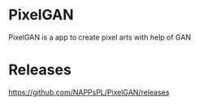 # PixelGAN
PixelGAN is a app to create pixel arts with help of GAN

# Releases
https://github.com/NAPPsPL/PixelGAN/releases
